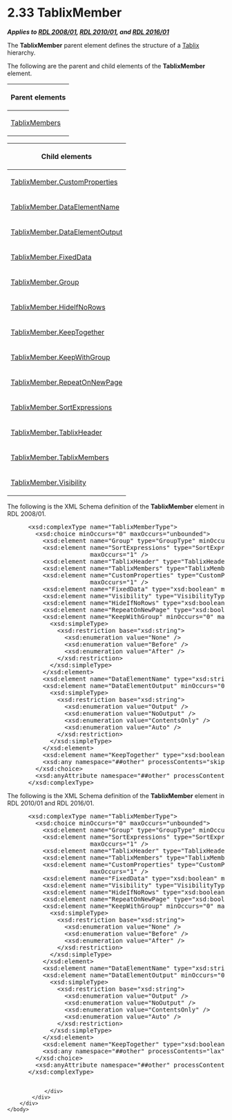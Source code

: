 <html dir="LTR" xmlns:mshelp="http://msdn.microsoft.com/mshelp" xmlns:ddue="http://ddue.schemas.microsoft.com/authoring/2003/5" xmlns:xlink="http://www.w3.org/1999/xlink" xmlns:tool="http://www.microsoft.com/tooltip">
    <head>
        <meta http-equiv="Content-Type" content="text/html; CHARSET=utf-8"></meta>
        <meta name="save" content="history"></meta>
        <title>2.33 TablixMember</title>
        <xml>
            <mshelp:toctitle title="2.33 TablixMember"></mshelp:toctitle>
            <mshelp:rltitle title="[MS-RDL]: TablixMember"></mshelp:rltitle>
            <mshelp:keyword index="A" term="1d8a9691-b173-4e24-9ea9-1f486bc824fd"></mshelp:keyword>
            <mshelp:attr name="DCSext.ContentType" value="open specification"></mshelp:attr>
            <mshelp:attr name="AssetID" value="1d8a9691-b173-4e24-9ea9-1f486bc824fd"></mshelp:attr>
            <mshelp:attr name="TopicType" value="kbRef"></mshelp:attr>
            <mshelp:attr name="DCSext.Title" value="[MS-RDL]: TablixMember" />
        </xml>
    </head>
    <body>
        <div id="header">
            <h1 class="heading">2.33 TablixMember</h1>
        </div>
        <div id="mainSection">
            <div id="mainBody">
                <div id="allHistory" class="saveHistory"></div>
                <div id="sectionSection0" class="section" name="collapseableSection">
                    

<p><b><i>Applies to </i></b><a href="1e855f94-4617-47e4-b89e-0856c6cb420f.md"><b><i>RDL 2008/01</i></b></a><b><i>,
</i></b><a href="3428e690-a348-4ec7-8a6a-8efb42d2cdee.md"><b><i>RDL 2010/01</i></b></a><b><i>,
and </i></b><a href="52ce3983-2bfc-4e72-9359-42aaf5fe4509.md"><b><i>RDL 2016/01</i></b></a></p>

<p>The <b>TablixMember</b> parent element defines the structure
of a <a href="e42fb86e-799a-4202-8845-ac38831efccb.md">Tablix</a> hierarchy. </p>

<p>The following are the parent and child elements of the <b>TablixMember</b>
element. </p>

<table>
 <thead>
  <tr>
   <th>
   <p>Parent elements</p>
   </th>
  </tr>
 </thead>
 <tr>
  <td>
  <p><a href="1531211e-bbb1-4ef0-b5a4-d8e4c08a6e4c.md">TablixMembers</a></p>
  </td>
 </tr>
</table>

<p> </p>

<table>
 <thead>
  <tr>
   <th>
   <p>Child elements</p>
   </th>
  </tr>
 </thead>
 <tr>
  <td>
  <p><a href="6c28055d-69b7-4610-90ff-33a3e3d70a41.md">TablixMember.CustomProperties</a></p>
  </td>
 </tr>
 <tr>
  <td>
  <p><a href="3db8b90a-11ee-4d5a-91b6-aea27130c82b.md">TablixMember.DataElementName</a></p>
  </td>
 </tr>
 <tr>
  <td>
  <p><a href="25d17437-57e2-4351-9d00-c3405158255b.md">TablixMember.DataElementOutput</a></p>
  </td>
 </tr>
 <tr>
  <td>
  <p><a href="c56879ce-2ad7-48bd-83c5-44d74a9ea543.md">TablixMember.FixedData</a></p>
  </td>
 </tr>
 <tr>
  <td>
  <p><a href="2a2f7641-4f42-44c0-81a5-c17c61b75802.md">TablixMember.Group</a>
  </p>
  </td>
 </tr>
 <tr>
  <td>
  <p><a href="67838246-9abb-4024-986e-1041a871266b.md">TablixMember.HideIfNoRows</a>
  </p>
  </td>
 </tr>
 <tr>
  <td>
  <p><a href="b500b166-5e22-416b-9480-34f6b3252a6e.md">TablixMember.KeepTogether</a>
  </p>
  </td>
 </tr>
 <tr>
  <td>
  <p><a href="21e238be-5596-42ad-8583-0c8ef5fdab50.md">TablixMember.KeepWithGroup</a>
  </p>
  </td>
 </tr>
 <tr>
  <td>
  <p><a href="7a8100e3-be10-4036-9bbe-5a72682bfc00.md">TablixMember.RepeatOnNewPage</a>
  </p>
  </td>
 </tr>
 <tr>
  <td>
  <p><a href="5873f6f9-47b2-41a1-b4c7-72455af23ae7.md">TablixMember.SortExpressions</a></p>
  </td>
 </tr>
 <tr>
  <td>
  <p><a href="90993eca-bc8f-4e4c-9eeb-e92ac7395c96.md">TablixMember.TablixHeader</a>
  </p>
  </td>
 </tr>
 <tr>
  <td>
  <p><a href="7ae83816-80d9-42e6-97bb-4f5381e54c33.md">TablixMember.TablixMembers</a>
  </p>
  </td>
 </tr>
 <tr>
  <td>
  <p><a href="6ce46d4f-a606-4adf-9324-641129964472.md">TablixMember.Visibility</a>
  </p>
  </td>
 </tr>
</table>

<p>The following is the XML Schema definition of the <b>TablixMember</b>
element in RDL 2008/01.</p>

<dl>
<dd>
<div><pre> &lt;xsd:complexType name=&quot;TablixMemberType&quot;&gt;
   &lt;xsd:choice minOccurs=&quot;0&quot; maxOccurs=&quot;unbounded&quot;&gt;
     &lt;xsd:element name=&quot;Group&quot; type=&quot;GroupType&quot; minOccurs=&quot;0&quot; maxOccurs=&quot;1&quot; /&gt;
     &lt;xsd:element name=&quot;SortExpressions&quot; type=&quot;SortExpressionsType&quot; minOccurs=&quot;0&quot; 
                  maxOccurs=&quot;1&quot; /&gt;
     &lt;xsd:element name=&quot;TablixHeader&quot; type=&quot;TablixHeaderType&quot; minOccurs=&quot;0&quot; maxOccurs=&quot;1&quot; /&gt;
     &lt;xsd:element name=&quot;TablixMembers&quot; type=&quot;TablixMembersType&quot; minOccurs=&quot;0&quot; maxOccurs=&quot;1&quot; /&gt;
     &lt;xsd:element name=&quot;CustomProperties&quot; type=&quot;CustomPropertiesType&quot; minOccurs=&quot;0&quot; 
                  maxOccurs=&quot;1&quot; /&gt;
     &lt;xsd:element name=&quot;FixedData&quot; type=&quot;xsd:boolean&quot; minOccurs=&quot;0&quot; maxOccurs=&quot;1&quot; /&gt;
     &lt;xsd:element name=&quot;Visibility&quot; type=&quot;VisibilityType&quot; minOccurs=&quot;0&quot; maxOccurs=&quot;1&quot; /&gt;
     &lt;xsd:element name=&quot;HideIfNoRows&quot; type=&quot;xsd:boolean&quot; minOccurs=&quot;0&quot; /&gt;
     &lt;xsd:element name=&quot;RepeatOnNewPage&quot; type=&quot;xsd:boolean&quot; minOccurs=&quot;0&quot; /&gt;
     &lt;xsd:element name=&quot;KeepWithGroup&quot; minOccurs=&quot;0&quot; maxOccurs=&quot;1&quot;&gt;
       &lt;xsd:simpleType&gt;
         &lt;xsd:restriction base=&quot;xsd:string&quot;&gt;
           &lt;xsd:enumeration value=&quot;None&quot; /&gt;
           &lt;xsd:enumeration value=&quot;Before&quot; /&gt;
           &lt;xsd:enumeration value=&quot;After&quot; /&gt;
         &lt;/xsd:restriction&gt;
       &lt;/xsd:simpleType&gt;
     &lt;/xsd:element&gt;
     &lt;xsd:element name=&quot;DataElementName&quot; type=&quot;xsd:string&quot; minOccurs=&quot;0&quot; /&gt;
     &lt;xsd:element name=&quot;DataElementOutput&quot; minOccurs=&quot;0&quot;&gt;
       &lt;xsd:simpleType&gt;
         &lt;xsd:restriction base=&quot;xsd:string&quot;&gt;
           &lt;xsd:enumeration value=&quot;Output&quot; /&gt;
           &lt;xsd:enumeration value=&quot;NoOutput&quot; /&gt;
           &lt;xsd:enumeration value=&quot;ContentsOnly&quot; /&gt;
           &lt;xsd:enumeration value=&quot;Auto&quot; /&gt;
         &lt;/xsd:restriction&gt;
       &lt;/xsd:simpleType&gt;
     &lt;/xsd:element&gt;
     &lt;xsd:element name=&quot;KeepTogether&quot; type=&quot;xsd:boolean&quot; minOccurs=&quot;0&quot; /&gt;
     &lt;xsd:any namespace=&quot;##other&quot; processContents=&quot;skip&quot; /&gt;
   &lt;/xsd:choice&gt;
   &lt;xsd:anyAttribute namespace=&quot;##other&quot; processContents=&quot;skip&quot; /&gt;
 &lt;/xsd:complexType&gt;
</pre></div>
</dd></dl>

<p>The following is the XML Schema definition of the <b>TablixMember</b>
element in RDL 2010/01 and RDL 2016/01.</p>

<dl>
<dd>
<div><pre> &lt;xsd:complexType name=&quot;TablixMemberType&quot;&gt;
   &lt;xsd:choice minOccurs=&quot;0&quot; maxOccurs=&quot;unbounded&quot;&gt;
     &lt;xsd:element name=&quot;Group&quot; type=&quot;GroupType&quot; minOccurs=&quot;0&quot; maxOccurs=&quot;1&quot; /&gt;
     &lt;xsd:element name=&quot;SortExpressions&quot; type=&quot;SortExpressionsType&quot; minOccurs=&quot;0&quot; 
                  maxOccurs=&quot;1&quot; /&gt;
     &lt;xsd:element name=&quot;TablixHeader&quot; type=&quot;TablixHeaderType&quot; minOccurs=&quot;0&quot; maxOccurs=&quot;1&quot; /&gt;
     &lt;xsd:element name=&quot;TablixMembers&quot; type=&quot;TablixMembersType&quot; minOccurs=&quot;0&quot; maxOccurs=&quot;1&quot; /&gt;
     &lt;xsd:element name=&quot;CustomProperties&quot; type=&quot;CustomPropertiesType&quot; minOccurs=&quot;0&quot; 
                  maxOccurs=&quot;1&quot; /&gt;
     &lt;xsd:element name=&quot;FixedData&quot; type=&quot;xsd:boolean&quot; minOccurs=&quot;0&quot; maxOccurs=&quot;1&quot; /&gt;
     &lt;xsd:element name=&quot;Visibility&quot; type=&quot;VisibilityType&quot; minOccurs=&quot;0&quot; maxOccurs=&quot;1&quot; /&gt;
     &lt;xsd:element name=&quot;HideIfNoRows&quot; type=&quot;xsd:boolean&quot; minOccurs=&quot;0&quot; /&gt;
     &lt;xsd:element name=&quot;RepeatOnNewPage&quot; type=&quot;xsd:boolean&quot; minOccurs=&quot;0&quot; /&gt;
     &lt;xsd:element name=&quot;KeepWithGroup&quot; minOccurs=&quot;0&quot; maxOccurs=&quot;1&quot;&gt;
       &lt;xsd:simpleType&gt;
         &lt;xsd:restriction base=&quot;xsd:string&quot;&gt;
           &lt;xsd:enumeration value=&quot;None&quot; /&gt;
           &lt;xsd:enumeration value=&quot;Before&quot; /&gt;
           &lt;xsd:enumeration value=&quot;After&quot; /&gt;
         &lt;/xsd:restriction&gt;
       &lt;/xsd:simpleType&gt;
     &lt;/xsd:element&gt;
     &lt;xsd:element name=&quot;DataElementName&quot; type=&quot;xsd:string&quot; minOccurs=&quot;0&quot; /&gt;
     &lt;xsd:element name=&quot;DataElementOutput&quot; minOccurs=&quot;0&quot;&gt;
       &lt;xsd:simpleType&gt;
         &lt;xsd:restriction base=&quot;xsd:string&quot;&gt;
           &lt;xsd:enumeration value=&quot;Output&quot; /&gt;
           &lt;xsd:enumeration value=&quot;NoOutput&quot; /&gt;
           &lt;xsd:enumeration value=&quot;ContentsOnly&quot; /&gt;
           &lt;xsd:enumeration value=&quot;Auto&quot; /&gt;
         &lt;/xsd:restriction&gt;
       &lt;/xsd:simpleType&gt;
     &lt;/xsd:element&gt;
     &lt;xsd:element name=&quot;KeepTogether&quot; type=&quot;xsd:boolean&quot; minOccurs=&quot;0&quot; /&gt;
     &lt;xsd:any namespace=&quot;##other&quot; processContents=&quot;lax&quot; /&gt;
   &lt;/xsd:choice&gt;
   &lt;xsd:anyAttribute namespace=&quot;##other&quot; processContents=&quot;lax&quot; /&gt;
 &lt;/xsd:complexType&gt;
  
</pre></div>
</dd></dl>


                </div>
            </div>
        </div>
    </body>
</html>